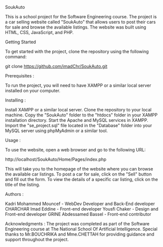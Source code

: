 SoukAuto

This is a school project for the Software Engineering course. The project is a car selling website called "SoukAuto" that allows users to post their cars for sale and browse the available listings. The website was built using HTML, CSS, JavaScript, and PHP.

Getting Started

To get started with the project, clone the repository using the following command:

git clone https://github.com/imadChr/SoukAuto.git

Prerequisites :

To run the project, you will need to have XAMPP or a similar local server installed on your computer.

Installing :

Install XAMPP or a similar local server.
Clone the repository to your local machine.
Copy the "SoukAuto" folder to the "htdocs" folder in your XAMPP installation directory.
Start the Apache and MySQL services in XAMPP.
Import the "se_project.sql" file located in the "Database" folder into your MySQL server using phpMyAdmin or a similar tool.

Usage :

To use the website, open a web browser and go to the following URL:

http://localhost/SoukAuto/Home/Pages/index.php

This will take you to the homepage of the website where you can browse the available car listings.
To post a car for sale, click on the "Sell" button and fill out the form.
To view the details of a specific car listing, click on the title of the listing.

Authors :

Kadri Mohammed Mouncef - WebDev Developer and Back-End developer
CHARCHAR Imad Eddine - Front-end developer
Yousfi Chaker - Design and Front-end developer
GRINE Abdessamed Bassel - Front-end contributor

Acknowledgments :
The project was completed as part of the Software Engineering course at The National School Of Artificial Intelligence.
Special thanks to Mr.BOUCHRIKA and Mme.CHETTAH for providing guidance and support throughout the project.
